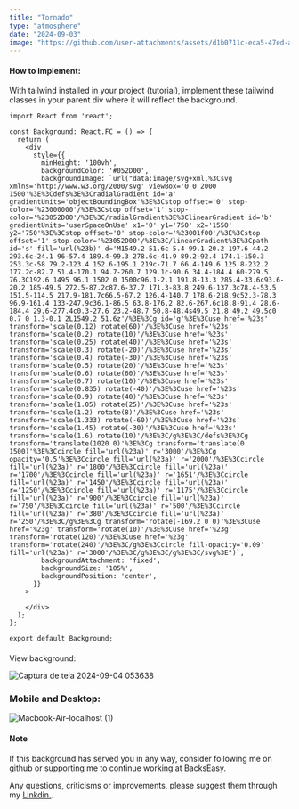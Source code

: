 ```yaml
---
title: "Tornado"
type: "atmosphere"
date: "2024-09-03"
image: "https://github.com/user-attachments/assets/d1b0711c-eca5-47ed-a089-bd765af1f49f"
---
```

#### How to implement:

With tailwind installed in your project (tutorial), implement these tailwind classes in your parent div where it will reflect the background.

```
import React from 'react';

const Background: React.FC = () => {
  return (
    <div
      style={{
        minHeight: '100vh',
        backgroundColor: '#052D00',
        backgroundImage: `url("data:image/svg+xml,%3Csvg xmlns='http://www.w3.org/2000/svg' viewBox='0 0 2000 1500'%3E%3Cdefs%3E%3CradialGradient id='a' gradientUnits='objectBoundingBox'%3E%3Cstop offset='0' stop-color='%23000000'/%3E%3Cstop offset='1' stop-color='%23052D00'/%3E%3C/radialGradient%3E%3ClinearGradient id='b' gradientUnits='userSpaceOnUse' x1='0' y1='750' x2='1550' y2='750'%3E%3Cstop offset='0' stop-color='%23001f00'/%3E%3Cstop offset='1' stop-color='%23052D00'/%3E%3C/linearGradient%3E%3Cpath id='s' fill='url(%23b)' d='M1549.2 51.6c-5.4 99.1-20.2 197.6-44.2 293.6c-24.1 96-57.4 189.4-99.3 278.6c-41.9 89.2-92.4 174.1-150.3 253.3c-58 79.2-123.4 152.6-195.1 219c-71.7 66.4-149.6 125.8-232.2 177.2c-82.7 51.4-170.1 94.7-260.7 129.1c-90.6 34.4-184.4 60-279.5 76.3C192.6 1495 96.1 1502 0 1500c96.1-2.1 191.8-13.3 285.4-33.6c93.6-20.2 185-49.5 272.5-87.2c87.6-37.7 171.3-83.8 249.6-137.3c78.4-53.5 151.5-114.5 217.9-181.7c66.5-67.2 126.4-140.7 178.6-218.9c52.3-78.3 96.9-161.4 133-247.9c36.1-86.5 63.8-176.2 82.6-267.6c18.8-91.4 28.6-184.4 29.6-277.4c0.3-27.6 23.2-48.7 50.8-48.4s49.5 21.8 49.2 49.5c0 0.7 0 1.3-0.1 2L1549.2 51.6z'/%3E%3Cg id='g'%3E%3Cuse href='%23s' transform='scale(0.12) rotate(60)'/%3E%3Cuse href='%23s' transform='scale(0.2) rotate(10)'/%3E%3Cuse href='%23s' transform='scale(0.25) rotate(40)'/%3E%3Cuse href='%23s' transform='scale(0.3) rotate(-20)'/%3E%3Cuse href='%23s' transform='scale(0.4) rotate(-30)'/%3E%3Cuse href='%23s' transform='scale(0.5) rotate(20)'/%3E%3Cuse href='%23s' transform='scale(0.6) rotate(60)'/%3E%3Cuse href='%23s' transform='scale(0.7) rotate(10)'/%3E%3Cuse href='%23s' transform='scale(0.835) rotate(-40)'/%3E%3Cuse href='%23s' transform='scale(0.9) rotate(40)'/%3E%3Cuse href='%23s' transform='scale(1.05) rotate(25)'/%3E%3Cuse href='%23s' transform='scale(1.2) rotate(8)'/%3E%3Cuse href='%23s' transform='scale(1.333) rotate(-60)'/%3E%3Cuse href='%23s' transform='scale(1.45) rotate(-30)'/%3E%3Cuse href='%23s' transform='scale(1.6) rotate(10)'/%3E%3C/g%3E%3C/defs%3E%3Cg transform='translate(1020 0)'%3E%3Cg transform='translate(0 1500)'%3E%3Ccircle fill='url(%23a)' r='3000'/%3E%3Cg opacity='0.5'%3E%3Ccircle fill='url(%23a)' r='2000'/%3E%3Ccircle fill='url(%23a)' r='1800'/%3E%3Ccircle fill='url(%23a)' r='1700'/%3E%3Ccircle fill='url(%23a)' r='1651'/%3E%3Ccircle fill='url(%23a)' r='1450'/%3E%3Ccircle fill='url(%23a)' r='1250'/%3E%3Ccircle fill='url(%23a)' r='1175'/%3E%3Ccircle fill='url(%23a)' r='900'/%3E%3Ccircle fill='url(%23a)' r='750'/%3E%3Ccircle fill='url(%23a)' r='500'/%3E%3Ccircle fill='url(%23a)' r='380'/%3E%3Ccircle fill='url(%23a)' r='250'/%3E%3C/g%3E%3Cg transform='rotate(-169.2 0 0)'%3E%3Cuse href='%23g' transform='rotate(10)'/%3E%3Cuse href='%23g' transform='rotate(120)'/%3E%3Cuse href='%23g' transform='rotate(240)'/%3E%3C/g%3E%3Ccircle fill-opacity='0.09' fill='url(%23a)' r='3000'/%3E%3C/g%3E%3C/g%3E%3C/svg%3E")`,
        backgroundAttachment: 'fixed',
        backgroundSize: '105%', 
        backgroundPosition: 'center',
      }}
    >
        
    </div>
  );
};

export default Background;

```

#### 
View background:

![Captura de tela 2024-09-04 053638](https://github.com/user-attachments/assets/9d504269-6d06-4e4b-9a4f-7e2cdbe79f38)

### Mobile and Desktop:

![Macbook-Air-localhost (1)](https://github.com/user-attachments/assets/65c2b2f0-10d0-41f0-8172-a12bcc0dfd73)

#### Note

If this background has served you in any way, consider following me on github or supporting me to continue working at BacksEasy.

Any questions, criticisms or improvements, please suggest them through my [Linkdin.](https://www.linkedin.com/in/flavioaquila/).